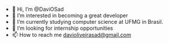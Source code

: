 - 👋 Hi, I’m @DaviOSad
- 👀 I’m interested in becoming a great developer
- 🌱 I’m currently studying computer science at UFMG in Brasil.
- 💞️ I’m looking for internship opportunities
- 📫 How to reach me davioliveirasad@gmail.com


